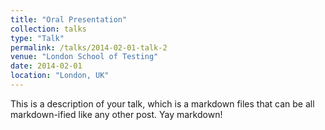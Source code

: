 ```yaml
---
title: "Oral Presentation"
collection: talks
type: "Talk"
permalink: /talks/2014-02-01-talk-2
venue: "London School of Testing"
date: 2014-02-01
location: "London, UK"
---
```



This is a description of your talk, which is a markdown files that can be all markdown-ified like any other post. Yay markdown!
